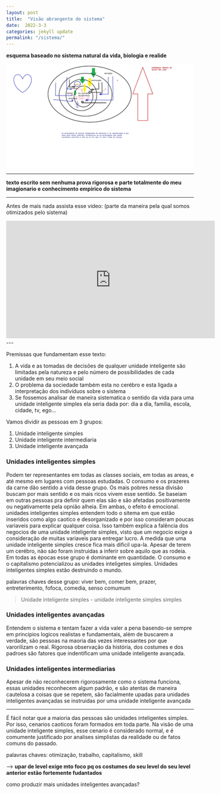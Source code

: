 ```yaml
---
layout: post
title:  "Visão abrangente do sistema"
date:  2022-3-3
categories: jekyll update
permalink: "/sistema/"
---
```



**esquema baseado no sistema natural da vida, biologia e realide**

![sistema](https://raw.githubusercontent.com/lavodky/ascese/gh-pages/assets/visao_do_sistema_1_novo_modi.jpg)

---

**texto escrito sem nenhuma prova rigorosa e parte totalmente do meu imagionario
e conhecimento empirico do sistema**

---

Antes de mais nada assista esse video: 
(parte da maneira pela qual somos otimizados pelo sistema)

<iframe width="560" height="315" src="https://www.youtube-nocookie.com/embed/o8BkzvP19v4" title="YouTube video player" frameborder="0" allow="accelerometer; autoplay; clipboard-write; encrypted-media; gyroscope; picture-in-picture" allowfullscreen></iframe>
---


Premissas que fundamentam esse texto:

<ol>
  <li value="1">A vida e as tomadas de decisões de qualquer unidade inteligente são limitadas pela natureza e pelo número de possibilidades de cada unidade em seu meio social</li>
  <li>O problema da sociedade também esta no cerébro e esta ligada a interpretação dos indivíduos sobre o sistema</li>
  <li>Se fossemos analisar de maneira sistematica o sentido da vida  para uma unidade inteligente simples ela seria dada por: dia a dia, familia, escola, cidade, tv, ego...</li>
</ol>




Vamos dividir as pessoas em 3 grupos:
<ol>
  <li value="1">Unidade inteligente simples</li>
  <li>Unidade inteligente intermediaria</li>
  <li>Unidade inteligente avançada</li>
</ol>


<h3>Unidades inteligentes simples</h3>
Podem ter representantes em todas as classes sociais, em todas as areas, e até mesmo em lugares com pessoas estudadas. O consumo e os prazeres da carne dão sentido a vida
desse grupo. Os mais pobres nessa divisão buscam por mais sentido e os mais ricos vivem esse sentido. Se baseiam em outras pessoas pra definir quem elas são
e são afetadas positivamente ou negativamente pela opnião alheia. Em ambas,  o efeito é emocional.
unidades inteligentes simples entendem todo o sitema em que estão inseridos como algo caotico e desorganizado e por isso
consideram poucas variaveis para explicar qualquer coisa. Isso também explica a falência dos negocios de uma unidade inteligente simples, visto que um negocio exige a consideração de muitas variaveis para entregar lucro. 
A medida que uma unidade inteligente simples cresce fica mais dificil upa-la. Apesar de terem um cerébro, não são foram instruidas a inferir sobre aquilo que as rodeia. Em todas as épocas 
esse grupo é dominante em quantidade. O consumo e o capitalismo potencializou as unidades inteligetes simples. Unidades inteligentes
simples estão destruindo o mundo.



palavras chaves desse grupo: viver bem, comer bem, prazer, entreterimento, fofoca, comedia, senso comumum   



<blockquote>
<p>Unidade inteligente simples
- unidade inteligente simples simples </p>
</blockquote>

<h3>Unidades inteligentes avançadas</h3>
Entendem o sistema e tentam fazer a vida valer a pena basendo-se sempre
em principios logicos realistas e fundamentais, além de buscarem a verdade, são pessoas na maoria das vezes interessantes por que varorilizam o real. 
Rigorosa  observação da história, dos costumes e dos padroes são fatores que indentificam uma unidade inteligente avançada.




<h3> Unidades inteligentes intermediarias </h3>

Apesar de não reconhecerem rigorosamente como o sistema funciona, essas unidades reconhecem algum padrão, e são atentas de maneira cautelosa a coisas
que se repetem, são facialmente upadas para unidades inteligentes avançadas se instruidas por uma unidade inteligente avançada

---


É fácil notar que a maioria das pessoas são unidades inteligentes simples. Por isso, cenarios caoticos foram formados em toda 
parte. Na visão de uma unidade inteligente simples, esse cenario é considerado normal, e é comumente justificado por analises
simplistas da realidade ou de fatos comuns do passado. 


palavras chaves: otimização, trabalho, capitalismo, skill 



--> **upar de level exige mto foco pq os costumes do seu level do seu level anterior estão fortemente fudantados**







como produzir mais unidades inteligentes avançadas?
